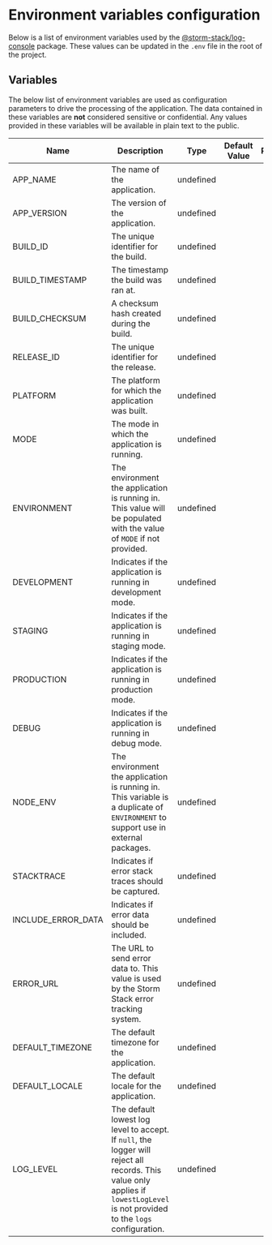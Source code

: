<!-- Generated by Storm Stack -->

# Environment variables configuration

Below is a list of environment variables used by the
[@storm-stack/log-console](https://www.npmjs.com/package/@storm-stack/log-console)
package. These values can be updated in the `.env` file in the root of the
project.

## Variables

The below list of environment variables are used as configuration parameters to
drive the processing of the application. The data contained in these variables
are **not** considered sensitive or confidential. Any values provided in these
variables will be available in plain text to the public.

| Name               | Description                                                                                                                                                                     | Type      | Default Value | Required |
| ------------------ | ------------------------------------------------------------------------------------------------------------------------------------------------------------------------------- | --------- | ------------- | :------: |
| APP_NAME           | The name of the application.                                                                                                                                                    | undefined |               |    ✔    |
| APP_VERSION        | The version of the application.                                                                                                                                                 | undefined |               |    ✔    |
| BUILD_ID           | The unique identifier for the build.                                                                                                                                            | undefined |               |    ✔    |
| BUILD_TIMESTAMP    | The timestamp the build was ran at.                                                                                                                                             | undefined |               |    ✔    |
| BUILD_CHECKSUM     | A checksum hash created during the build.                                                                                                                                       | undefined |               |    ✔    |
| RELEASE_ID         | The unique identifier for the release.                                                                                                                                          | undefined |               |    ✔    |
| PLATFORM           | The platform for which the application was built.                                                                                                                               | undefined |               |    ✔    |
| MODE               | The mode in which the application is running.                                                                                                                                   | undefined |               |    ✔    |
| ENVIRONMENT        | The environment the application is running in. This value will be populated with the value of `MODE` if not provided.                                                           | undefined |               |    ✔    |
| DEVELOPMENT        | Indicates if the application is running in development mode.                                                                                                                    | undefined |               |    ✔    |
| STAGING            | Indicates if the application is running in staging mode.                                                                                                                        | undefined |               |    ✔    |
| PRODUCTION         | Indicates if the application is running in production mode.                                                                                                                     | undefined |               |    ✔    |
| DEBUG              | Indicates if the application is running in debug mode.                                                                                                                          | undefined |               |    ✔    |
| NODE_ENV           | The environment the application is running in. This variable is a duplicate of `ENVIRONMENT` to support use in external packages.                                               | undefined |               |    ✔    |
| STACKTRACE         | Indicates if error stack traces should be captured.                                                                                                                             | undefined |               |    ✔    |
| INCLUDE_ERROR_DATA | Indicates if error data should be included.                                                                                                                                     | undefined |               |    ✔    |
| ERROR_URL          | The URL to send error data to. This value is used by the Storm Stack error tracking system.                                                                                     | undefined |               |    ✔    |
| DEFAULT_TIMEZONE   | The default timezone for the application.                                                                                                                                       | undefined |               |    ✔    |
| DEFAULT_LOCALE     | The default locale for the application.                                                                                                                                         | undefined |               |    ✔    |
| LOG_LEVEL          | The default lowest log level to accept. If `null`, the logger will reject all records. This value only applies if `lowestLogLevel` is not provided to the `logs` configuration. | undefined |               |          |
